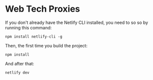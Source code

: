 # Web Tech Proxies

If you don't already have the Netlify CLI installed, you need to so so by running this command:

```
npm install netlify-cli -g
```

Then, the first time you build the project:

```
npm install
```

And after that:

```
netlify dev
```